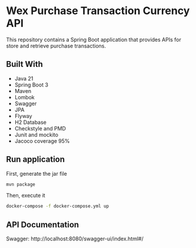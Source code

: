 # Wex Purchase Transaction Currency API

This repository contains a Spring Boot application that provides APIs for store and retrieve purchase transactions.

## Built With

* Java 21
* Spring Boot 3
* Maven
* Lombok
* Swagger
* JPA
* Flyway
* H2 Database
* Checkstyle and PMD
* Junit and mockito
* Jacoco coverage 95%

## Run application

First, generate the jar file

```bash
mvn package
```

Then, execute it
```bash
docker-compose -f docker-compose.yml up
```

## API Documentation

Swagger: http://localhost:8080/swagger-ui/index.html#/




